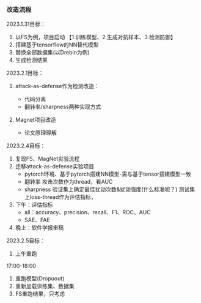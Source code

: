### 改造流程
2023.1.31目标：
1. 以FS为例，项目启动 【1.训练模型、2.生成对抗样本、3.检测防御】
2. 搭建基于tensorflow的NN替代模型
3. 替换全部数据集(以Drebin为例)
4. 生成检测结果

2023.2.1目标：
1. attack-as-defense作为检测改造：
    - 代码分离
    - 翻转率/sharpness两种实现方式

2. Magnet项目改造
   - 论文原理理解


2023.2.4目标：
1. 复现FS、MagNet实验流程
2. 迁移attack-as-defense实验项目
   - pytorch环境、基于pytorch搭建NN模型-需与基于tensor搭建模型一致
   - 翻转率   攻击次数作为thread，看AUC
   - sharpness  验证集上确定最佳扰动次数&扰动强度(什么标准呢？)  测试集上loss-thread作为评估指标，
3. 下午：评估指标
   - all：accuracy、precision、recall、F1、ROC、AUC
   - SAE、FAE
4. 晚上：软件学报审稿


2023.2.5目标：
1. 上午重跑


17:00-18:00
1. 重跑模型(Dropuout)
2. 重新加载训练集、数据集
3. FS重跑结果，只考虑

